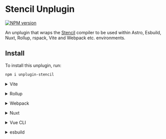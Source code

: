 # Stencil Unplugin

[![NPM version](https://img.shields.io/npm/v/unplugin-stencil?color=a1b858&label=)](https://www.npmjs.com/package/unplugin-stencil)

An unplugin that wraps the [Stencil](https://stenciljs.com/) compiler to be used within Astro, Esbuild, Nuxt, Rollup, rspack, Vite and Webpack etc. environments.

## Install

To install this unplugin, run:

```bash
npm i unplugin-stencil
```

<details>
<summary>Vite</summary><br>

```ts
// vite.config.ts
import stencil from 'unplugin-stencil/vite'

export default defineConfig({
  plugins: [
    stencil({ /* Stencil configuration overwrites */ }),
  ],
})
```

<br></details>

<details>
<summary>Rollup</summary><br>

```ts
// rollup.config.js
import Starter from 'unplugin-stencil/rollup'

export default {
  plugins: [
    Starter({ /* options */ }),
  ],
}
```

<br></details>

<details>
<summary>Webpack</summary><br>

```ts
// webpack.config.js
module.exports = {
  /* ... */
  plugins: [
    require('unplugin-stencil/webpack')({ /* options */ })
  ]
}
```

<br></details>

<details>
<summary>Nuxt</summary><br>

```ts
// nuxt.config.js
export default defineNuxtConfig({
  modules: [
    ['unplugin-stencil/nuxt', { /* options */ }],
  ],
})
```

> This module works for both Nuxt 2 and [Nuxt Vite](https://github.com/nuxt/vite)

<br></details>

<details>
<summary>Vue CLI</summary><br>

```ts
// vue.config.js
module.exports = {
  configureWebpack: {
    plugins: [
      require('unplugin-stencil/webpack')({ /* options */ }),
    ],
  },
}
```

<br></details>

<details>
<summary>esbuild</summary><br>

```ts
// esbuild.config.js
import { build } from 'esbuild'
import Starter from 'unplugin-stencil/esbuild'

build({
  plugins: [Starter()],
})
```

<br></details>
